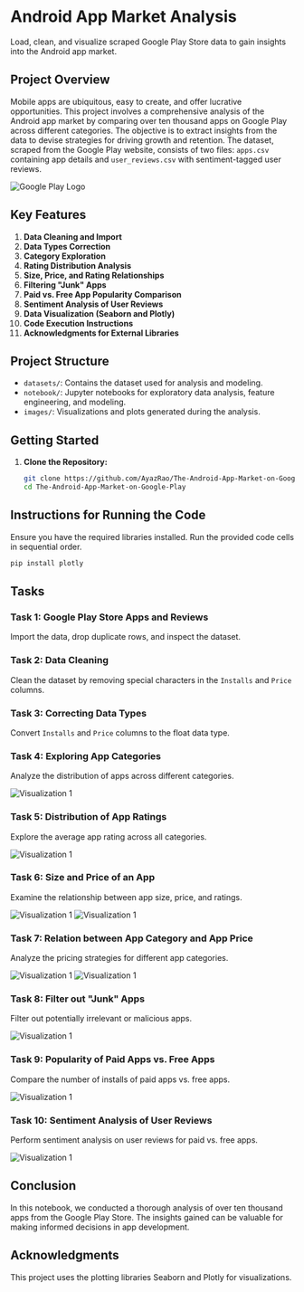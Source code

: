 # Android App Market Analysis
Load, clean, and visualize scraped Google Play Store data to gain insights into the Android app market.

## Project Overview

Mobile apps are ubiquitous, easy to create, and offer lucrative opportunities. This project involves a comprehensive analysis of the Android app market by comparing over ten thousand apps on Google Play across different categories. The objective is to extract insights from the data to devise strategies for driving growth and retention. The dataset, scraped from the Google Play website, consists of two files: `apps.csv` containing app details and `user_reviews.csv` with sentiment-tagged user reviews.

![Google Play Logo](images/google_play_store.png)

## Key Features

1. **Data Cleaning and Import**
2. **Data Types Correction**
3. **Category Exploration**
4. **Rating Distribution Analysis**
5. **Size, Price, and Rating Relationships**
6. **Filtering "Junk" Apps**
7. **Paid vs. Free App Popularity Comparison**
8. **Sentiment Analysis of User Reviews**
9. **Data Visualization (Seaborn and Plotly)**
10. **Code Execution Instructions**
11. **Acknowledgments for External Libraries**

## Project Structure

- `datasets/`: Contains the dataset used for analysis and modeling.
- `notebook/`: Jupyter notebooks for exploratory data analysis, feature engineering, and modeling.
- `images/`: Visualizations and plots generated during the analysis.

## Getting Started

1. **Clone the Repository:**
   ```bash
   git clone https://github.com/AyazRao/The-Android-App-Market-on-Google-Play.git
   cd The-Android-App-Market-on-Google-Play

## Instructions for Running the Code

Ensure you have the required libraries installed. Run the provided code cells in sequential order.

```bash
pip install plotly
```
   
## Tasks

### Task 1: Google Play Store Apps and Reviews

Import the data, drop duplicate rows, and inspect the dataset.

### Task 2: Data Cleaning

Clean the dataset by removing special characters in the `Installs` and `Price` columns.

### Task 3: Correcting Data Types

Convert `Installs` and `Price` columns to the float data type.

### Task 4: Exploring App Categories

Analyze the distribution of apps across different categories.

![Visualization 1](images/newplot.png)

### Task 5: Distribution of App Ratings

Explore the average app rating across all categories.

![Visualization 1](images/newplot_1.png)

### Task 6: Size and Price of an App

Examine the relationship between app size, price, and ratings.

![Visualization 1](images/Price.png)
![Visualization 1](images/size.png)

### Task 7: Relation between App Category and App Price

Analyze the pricing strategies for different app categories.

![Visualization 1](images/app_above_200.png)
![Visualization 1](images/app_above_200_visual.png)

### Task 8: Filter out "Junk" Apps

Filter out potentially irrelevant or malicious apps.

![Visualization 1](images/junkapps.png)

### Task 9: Popularity of Paid Apps vs. Free Apps

Compare the number of installs of paid apps vs. free apps.

![Visualization 1](images/paidappsvsfreeapps.png)

### Task 10: Sentiment Analysis of User Reviews

Perform sentiment analysis on user reviews for paid vs. free apps.

![Visualization 1](images/sentiment_polarity_distribution.png)

## Conclusion

In this notebook, we conducted a thorough analysis of over ten thousand apps from the Google Play Store. The insights gained can be valuable for making informed decisions in app development.

## Acknowledgments

This project uses the plotting libraries Seaborn and Plotly for visualizations.
